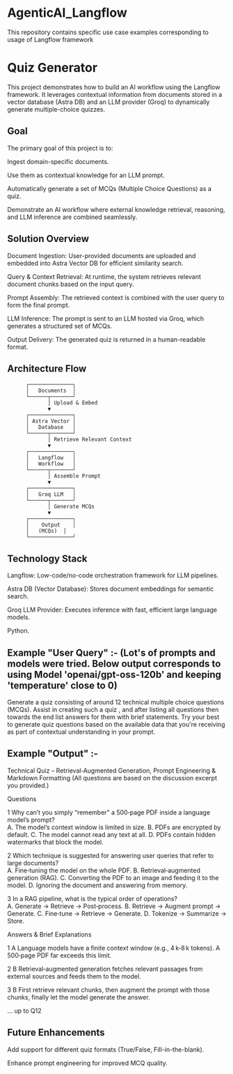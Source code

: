 # AgenticAI_Langflow
This repository contains specific use case examples corresponding to usage of Langflow framework

# Quiz Generator
This project demonstrates how to build an AI workflow using the Langflow framework. It leverages contextual information from documents stored in a vector database (Astra DB) and an LLM provider (Groq) to dynamically generate multiple-choice quizzes.

## Goal
The primary goal of this project is to:

Ingest domain-specific documents.

Use them as contextual knowledge for an LLM prompt.

Automatically generate a set of MCQs (Multiple Choice Questions) as a quiz.

Demonstrate an AI workflow where external knowledge retrieval, reasoning, and LLM inference are combined seamlessly.

## Solution Overview
Document Ingestion: User-provided documents are uploaded and embedded into Astra Vector DB for efficient similarity search.

Query & Context Retrieval: At runtime, the system retrieves relevant document chunks based on the input query.

Prompt Assembly: The retrieved context is combined with the user query to form the final prompt.

LLM Inference: The prompt is sent to an LLM hosted via Groq, which generates a structured set of MCQs.

Output Delivery: The generated quiz is returned in a human-readable format.

## Architecture Flow
          ┌──────────────┐
          │   Documents  │
          └──────┬───────┘
                 │ Upload & Embed
                 ▼
          ┌──────────────┐
          │ Astra Vector │
          │   Database   │
          └──────┬───────┘
                 │ Retrieve Relevant Context
                 ▼
          ┌──────────────┐
          │   Langflow   │
          │   Workflow   │
          └──────┬───────┘
                 │ Assemble Prompt
                 ▼
          ┌──────────────┐
          │   Groq LLM   │
          └──────┬───────┘
                 │ Generate MCQs
                 ▼
          ┌──────────────┐
          │    Output    │
          │   (MCQs)  │
          └──────────────┘


## Technology Stack

Langflow: Low-code/no-code orchestration framework for LLM pipelines.

Astra DB (Vector Database): Stores document embeddings for semantic search.

Groq LLM Provider: Executes inference with fast, efficient large language models.

Python.

## Example "User Query" :- (Lot's of prompts and models were tried. Below output corresponds to using Model 'openai/gpt-oss-120b' and keeping 'temperature' close to 0)

Generate a quiz consisting of around 12 technical multiple choice questions (MCQs). Assist in creating such a quiz , and after listing all questions then towards the end list answers for them with brief statements. Try your best to generate quiz questions based on the available data that you're receiving as part of contextual understanding in your prompt.


## Example "Output" :-

Technical Quiz – Retrieval‑Augmented Generation, Prompt Engineering & Markdown Formatting
(All questions are based on the discussion excerpt you provided.)

Questions

1 Why can’t you simply “remember” a 500‑page PDF inside a language model’s prompt?	
A. The model’s context window is limited in size.
B. PDFs are encrypted by default.
C. The model cannot read any text at all.
D. PDFs contain hidden watermarks that block the model.

2 Which technique is suggested for answering user queries that refer to large documents?	
A. Fine‑tuning the model on the whole PDF.
B. Retrieval‑augmented generation (RAG).
C. Converting the PDF to an image and feeding it to the model.
D. Ignoring the document and answering from memory.

3 In a RAG pipeline, what is the typical order of operations?	
A. Generate → Retrieve → Post‑process.
B. Retrieve → Augment prompt → Generate.
C. Fine‑tune → Retrieve → Generate.
D. Tokenize → Summarize → Store.

Answers & Brief Explanations

1	A	Language models have a finite context window (e.g., 4 k‑8 k tokens). A 500‑page PDF far exceeds this limit.

2	B	Retrieval‑augmented generation fetches relevant passages from external sources and feeds them to the model.

3	B	First retrieve relevant chunks, then augment the prompt with those chunks, finally let the model generate the answer.


... up to Q12


## Future Enhancements

Add support for different quiz formats (True/False, Fill-in-the-blank).

Enhance prompt engineering for improved MCQ quality.


